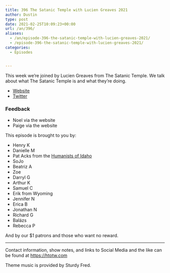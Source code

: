 ```yaml
---
title: 396 The Satanic Temple with Lucien Greaves 2021
author: Dustin
type: post
date: 2021-02-25T10:09:23+00:00
url: /an/396/
aliases:
  - /an/episode-396-the-satanic-temple-with-lucien-greaves-2021/
  - /episode-396-the-satanic-temple-with-lucien-greaves-2021/
categories:
  - Episodes


---
```

<div id="buzzsprout-player-10552713"></div><script src="https://www.buzzsprout.com/1983601/10552713-396-the-satanic-temple-with-lucien-greaves-2021.js?container_id=buzzsprout-player-10552713&player=small" type="text/javascript" charset="utf-8"></script>

This week we&#8217;re joined by Lucien Greaves from The Satanic Temple. We talk about what The Satanic Temple is and what they&#8217;re doing.

  * [Website][1]
  * [Twitter][2]

<!--more-->

### Feedback

  * Noel via the website
  * Paige via the website

This episode is brought to you by:

  * Henry K
  * Danielle M
  * Pat Acks from the [Humanists of Idaho][3]
  * SoJo
  * Beatriz A
  * Zoe
  * Darryl G
  * Arthur K
  * Samuel C
  * Erik from Wyoming
  * Jennifer N
  * Erica B
  * Jonathan N
  * Richard G
  * Balázs
  * Rebecca P

And by our $1 patrons and those who want no reward.

* * *

Contact information, show notes, and links to Social Media and the like can be found at <https://htotw.com>

Theme music is provided by Sturdy Fred.

 [1]: https://thesatanictemple.com/
 [2]: https://twitter.com/satanic_temple_
 [3]: https://www.humanistsofidaho.org/